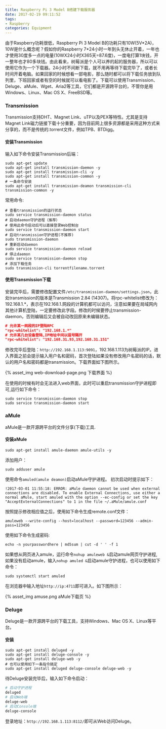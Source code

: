 ```yaml
---
title: Raspberry Pi 3 Model B搭建下载服务器
date: 2017-02-19 09:11:52
tags:
- Raspberry
categories: Equipment
---
```


由于Raspberry功耗很低，Raspberry Pi 3 Model B的功耗只有10W(5V\*2A)，10W是什么概念呢？假如你的Raspberry 7*24小时一年到头无休止开着，一年也才使用30度多一点的电量(10WX24小时X365天=87.6度)，一度电打算1块钱，开一整年也才80多块钱。由此看来，树莓派是个人可以养的起的服务器，所以可以使用它作为一个下载器。24小时不间断下载，就不用再等待下载完毕了，或者长时间开着电脑。如果回家的时候想看一部电影，那么随时都可以将下载任务放到队列里，下班回家或者有空的时候就可以看电影了。下载可以使用Transmission、Deluge、aMule、Wget、Aria2等工具，它们都是开源跨平台的，不管你是用Windows、Linux、Mac OS X、FreeBSD等。

###  Transmission

Transmission支持DHT、Magnet Link、uTP以及PEX等特性。尤其是支持Magnet Link磁力链接下载十分重要，因为目前网上很多资源都是采用这种方式来分享的，而不是传统的.torrent文件，例如TPB、BTDigg。

#### 安装Transmission

<!-- more -->

输入如下命令安装Transmission后端：

```shell
sudo apt-get update
sudo apt-get install transmission-daemon -y
sudo apt-get install transmission-cli -y
sudo apt-get install transmission-common -y
# 一条命令安装
sudo apt-get install transmission-deamon transmission-cli transmission-common -y
```

常用命令:

```shell
# 查看transmission的运行状态
sudo service transmission-daemon status
# 启动daemon守护进程（推荐）
# 使用此命令启动后可以直接登录Web控制台
sudo service transmission-daemon start 
# 启动transmission守护进程(不推荐)
sudo transmission-daemon
# 重新启动daemon
sudo service transmission-daemon reload 
# 停止daemon
sudo service transmission-daemon stop
# 添加下载任务
sudo transmission-cli torrentfilename.torrent
```

#### 使用Transmission下载

安装完毕后，需要修改配置文件`/etc/transmission-daemon/settings.json`，此处transmission的版本是Transmission 2.84 (14307)。将rpc-whitelist修改为：192.168.1.*，表示在192.168.1.网段的计算机都可以访问，注意如果要在局域网内其他计算机登陆，一定要修改此字段。修改的时候要停止transmission-daemon，否则编辑后又会被自动改回原来未编辑状态。

```json
# 允许某一网段的IP登陆RPC
"rpc-whitelist": "192.168.1.*"
# 允许某几台设备登陆,IP地址中间以逗号隔开
"rpc-whitelist": "192.168.31.93,192.168.31.151"
```

修改完毕后登陆：`http://192.168.1.113:9091`，192.168.1.113为树莓派的IP。进入界面之前会提示输入用户名和密码，首次登陆如果没有修改用户名密码的话，默认的用户名和密码都是transmission。下载界面如下图所示。

{% asset_img web-download-page.png 下载界面 %}

在使用的时候有时会无法进入web界面，此时可以重启transmission守护进程即可,运行如下命令：

```shell
sudo service transmission-daemon stop
sudo service transmission-daemon start
```

### aMule

aMule是一款开源跨平台的文件分享(下载)工具.

#### 安装aMule

```shell
sudo apt-get install amule-daemon amule-utils -y
```

添加用户：

```shell
sudo adduser amule
```

使用命令`amuled(amule deamon)`启动aMule守护进程。 初次启动时提示如下：

```
!2017-03-01 11:55:18: ERROR: aMule daemon cannot be used when external connections are disabled. To enable External Connections, use either a normal aMule, start amuled with the option --ec-config or set the key "AcceptExternalConnections" to 1 in the file ~/.aMule/amule.conf
```

按照提示修改相应值之后，使用如下命令生成remote.conf文件：

```shell
amuleweb --write-config --host=localhost --password=123456 --admin-pass=123456
```

使用如下命令生成密码:

```shell
echo -n yourpasswordhere | md5sum | cut -d ' ' -f 1
```

如果想从网页进入amule，运行命令`nohup amuleweb &`启动amule网页守护进程,如果没有启动amule，输入`nohup amuled &`启动amule守护进程，也可以使用如下命令：

```shell
sudo systemctl start amuled
```

在浏览器中输入地址`http://ip:4711`即可进入。如下图所示：

{% asset_img amuse.png aMule下载页 %}

### Deluge

Deluge是一款开源跨平台的下载工具，支持Windows、Mac OS X、Linux等平台。

#### 安装

```shell
sudo apt-get install deluged -y
sudo apt-get install deluge-console -y
sudo apt-get install deluge-web -y
# 也可以使用如下一条指令搞定
sudo apt-get install deluged deluge-console deluge-web -y
```

待Deluge安装完毕后，输入如下命令启动：

```Bash
# 启动守护进程
deluged
# 启动Web端
deluge-web
# 启动Console端
deluge-console
```

登录地址：`http://192.168.1.113:8112/`即可从Web访问Deluge。


